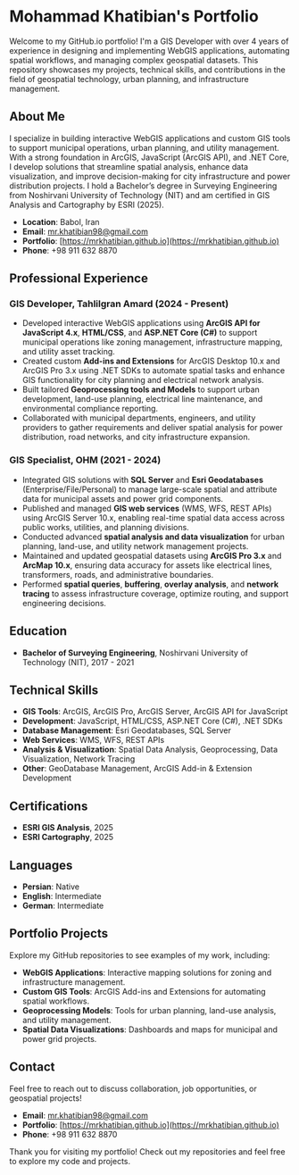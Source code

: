 # Mohammad Khatibian's Portfolio

Welcome to my GitHub.io portfolio! I'm a GIS Developer with over 4 years of experience in designing and implementing WebGIS applications, automating spatial workflows, and managing complex geospatial datasets. This repository showcases my projects, technical skills, and contributions in the field of geospatial technology, urban planning, and infrastructure management.

## About Me

I specialize in building interactive WebGIS applications and custom GIS tools to support municipal operations, urban planning, and utility management. With a strong foundation in ArcGIS, JavaScript (ArcGIS API), and .NET Core, I develop solutions that streamline spatial analysis, enhance data visualization, and improve decision-making for city infrastructure and power distribution projects. I hold a Bachelor’s degree in Surveying Engineering from Noshirvani University of Technology (NIT) and am certified in GIS Analysis and Cartography by ESRI (2025).

- **Location**: Babol, Iran  
- **Email**: [mr.khatibian98@gmail.com](mailto:mr.khatibian98@gmail.com)  
- **Portfolio**: [https://mrkhatibian.github.io](https://mrkhatibian.github.io)  
- **Phone**: +98 911 632 8870  

## Professional Experience

### GIS Developer, Tahlilgran Amard (2024 - Present)
- Developed interactive WebGIS applications using **ArcGIS API for JavaScript 4.x**, **HTML/CSS**, and **ASP.NET Core (C#)** to support municipal operations like zoning management, infrastructure mapping, and utility asset tracking.
- Created custom **Add-ins and Extensions** for ArcGIS Desktop 10.x and ArcGIS Pro 3.x using .NET SDKs to automate spatial tasks and enhance GIS functionality for city planning and electrical network analysis.
- Built tailored **Geoprocessing tools and Models** to support urban development, land-use planning, electrical line maintenance, and environmental compliance reporting.
- Collaborated with municipal departments, engineers, and utility providers to gather requirements and deliver spatial analysis for power distribution, road networks, and city infrastructure expansion.

### GIS Specialist, OHM (2021 - 2024)
- Integrated GIS solutions with **SQL Server** and **Esri Geodatabases** (Enterprise/File/Personal) to manage large-scale spatial and attribute data for municipal assets and power grid components.
- Published and managed **GIS web services** (WMS, WFS, REST APIs) using ArcGIS Server 10.x, enabling real-time spatial data access across public works, utilities, and planning divisions.
- Conducted advanced **spatial analysis and data visualization** for urban planning, land-use, and utility network management projects.
- Maintained and updated geospatial datasets using **ArcGIS Pro 3.x** and **ArcMap 10.x**, ensuring data accuracy for assets like electrical lines, transformers, roads, and administrative boundaries.
- Performed **spatial queries**, **buffering**, **overlay analysis**, and **network tracing** to assess infrastructure coverage, optimize routing, and support engineering decisions.

## Education
- **Bachelor of Surveying Engineering**, Noshirvani University of Technology (NIT), 2017 - 2021

## Technical Skills
- **GIS Tools**: ArcGIS, ArcGIS Pro, ArcGIS Server, ArcGIS API for JavaScript
- **Development**: JavaScript, HTML/CSS, ASP.NET Core (C#), .NET SDKs
- **Database Management**: Esri Geodatabases, SQL Server
- **Web Services**: WMS, WFS, REST APIs
- **Analysis & Visualization**: Spatial Data Analysis, Geoprocessing, Data Visualization, Network Tracing
- **Other**: GeoDatabase Management, ArcGIS Add-in & Extension Development

## Certifications
- **ESRI GIS Analysis**, 2025
- **ESRI Cartography**, 2025

## Languages
- **Persian**: Native
- **English**: Intermediate
- **German**: Intermediate

## Portfolio Projects
Explore my GitHub repositories to see examples of my work, including:
- **WebGIS Applications**: Interactive mapping solutions for zoning and infrastructure management.
- **Custom GIS Tools**: ArcGIS Add-ins and Extensions for automating spatial workflows.
- **Geoprocessing Models**: Tools for urban planning, land-use analysis, and utility management.
- **Spatial Data Visualizations**: Dashboards and maps for municipal and power grid projects.

## Contact
Feel free to reach out to discuss collaboration, job opportunities, or geospatial projects!  
- **Email**: [mr.khatibian98@gmail.com](mailto:mr.khatibian98@gmail.com)  
- **Portfolio**: [https://mrkhatibian.github.io](https://mrkhatibian.github.io)  
- **Phone**: +98 911 632 8870  

Thank you for visiting my portfolio! Check out my repositories and feel free to explore my code and projects.

